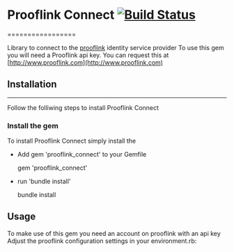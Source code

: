 # Prooflink Connect [![Build Status](https://travis-ci.org/prooflink/prooflink_connect.png)](http://travis-ci.org/prooflink/prooflink_connect)

=================

Library to connect to the [prooflink](http://www.prooflink.com) identity service provider
To use this gem you will need a Prooflink api key. You can request this at [http://www.prooflink.com](http://www.prooflink.com)

## Installation
---------------

Follow the folliwing steps to install Prooflink Connect

### Install the gem

To install Prooflink Connect simply install the

* Add gem 'prooflink_connect' to your Gemfile

  gem 'prooflink_connect'

* run 'bundle install'

  bundle install

Usage
-----

To make use of this gem you need an account on prooflink with an api key
Adjust the prooflink configuration settings in your environment.rb:

